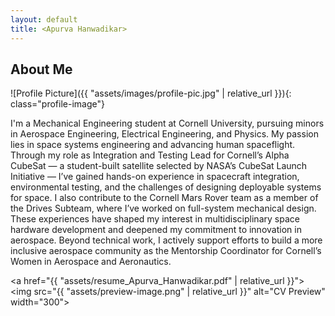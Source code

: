 ```yaml
---
layout: default
title: <Apurva Hanwadikar>
---
```


## About Me


![Profile Picture]({{ "assets/images/profile-pic.jpg" | relative_url }}){: class="profile-image"}

 
I'm a Mechanical Engineering student at Cornell University, pursuing minors in Aerospace Engineering, Electrical Engineering, and Physics. My passion lies in space systems engineering and advancing human spaceflight. Through my role as Integration and Testing Lead for Cornell’s Alpha CubeSat — a student-built satellite selected by NASA’s CubeSat Launch Initiative — I’ve gained hands-on experience in spacecraft integration, environmental testing, and the challenges of designing deployable systems for space. I also contribute to the Cornell Mars Rover team as a member of the Drives Subteam, where I’ve worked on full-system mechanical design. These experiences have shaped my interest in multidisciplinary space hardware development and deepened my commitment to innovation in aerospace. Beyond technical work, I actively support efforts to build a more inclusive aerospace community as the Mentorship Coordinator for Cornell’s Women in Aerospace and Aeronautics.

<a href="{{ "assets/resume_Apurva_Hanwadikar.pdf" | relative_url }}">
  <img src="{{ "assets/preview-image.png" | relative_url }}" alt="CV Preview" width="300">
</a>

